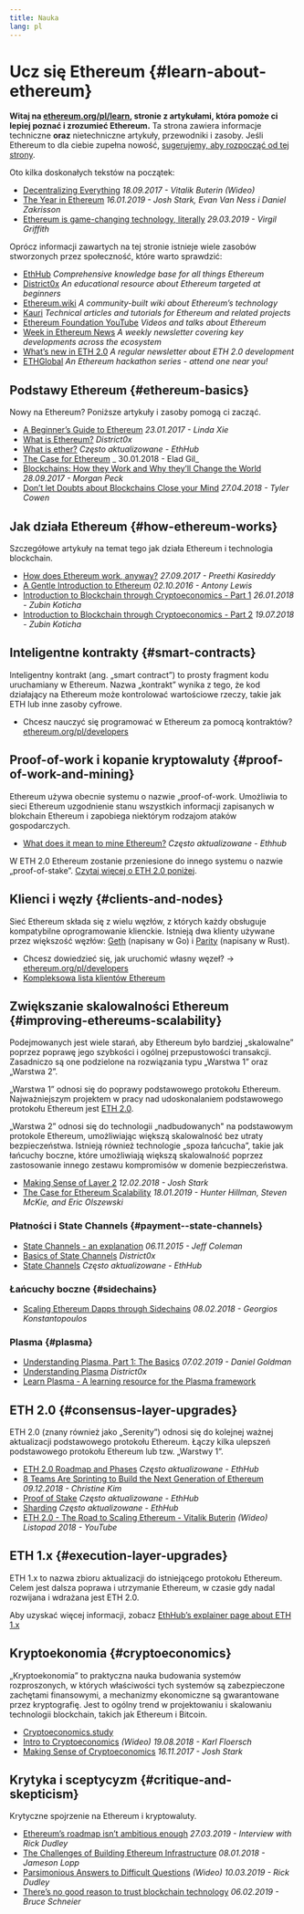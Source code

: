 ```yaml
---
title: Nauka
lang: pl
---
```


# Ucz się Ethereum {#learn-about-ethereum}

**Witaj na [ethereum.org/pl/learn](/pl/learn/), stronie z artykułami, która pomoże ci lepiej poznać i zrozumieć Ethereum.** Ta strona zawiera informacje techniczne **oraz** nietechniczne artykuły, przewodniki i zasoby. Jeśli Ethereum to dla ciebie zupełna nowość, [sugerujemy, aby rozpocząć od tej strony](/pl/what-is-ethereum/).

Oto kilka doskonałych tekstów na początek:

- [Decentralizing Everything](https://www.youtube.com/watch?v=WSN5BaCzsbo&feature=youtu.be) _18.09.2017 - Vitalik Buterin (Wideo)_
- [The Year in Ethereum](https://medium.com/@jjmstark/the-year-in-ethereum-87a17d6f8276) _16.01.2019 - Josh Stark, Evan Van Ness i Daniel Zakrisson_
- [Ethereum is game-changing technology, literally](https://medium.com/@virgilgr/ethereum-is-game-changing-technology-literally-d67e01a01cf8) _29.03.2019 - Virgil Griffith_

Oprócz informacji zawartych na tej stronie istnieje wiele zasobów stworzonych przez społeczność, które warto sprawdzić:

- [EthHub](https://docs.ethhub.io) _Comprehensive knowledge base for all things Ethereum_
- [District0x](https://education.district0x.io/general-topics/understanding-ethereum/) _An educational resource about Ethereum targeted at beginners_
- [Ethereum.wiki](https://eth.wiki) _A community-built wiki about Ethereum’s technology_
- [Kauri](https://kauri.io) _Technical articles and tutorials for Ethereum and related projects_
- [Ethereum Foundation YouTube](https://www.youtube.com/channel/UCNOfzGXD_C9YMYmnefmPH0g) _Videos and talks about Ethereum_
- [Week in Ethereum News](https://weekinethereumnews.com/) _A weekly newsletter covering key developments across the ecosystem_
- [What’s new in ETH 2.0](https://eth2.news) _A regular newsletter about ETH 2.0 development_
- [ETHGlobal](https://ethglobal.co) _An Ethereum hackathon series - attend one near you!_

## Podstawy Ethereum {#ethereum-basics}

Nowy na Ethereum? Poniższe artykuły i zasoby pomogą ci zacząć.

- [A Beginner’s Guide to Ethereum](https://blog.coinbase.com/a-beginners-guide-to-ethereum-46dd486ceecf) _23.01.2017 - Linda Xie_
- [What is Ethereum?](https://education.district0x.io/general-topics/understanding-ethereum/what-is-ethereum/) _District0x_
- [What is ether?](https://docs.ethhub.io/ethereum-basics/what-is-ether/) _Często aktualizowane - EthHub_
- [The Case for Ethereum](http://blog.eladgil.com/2018/01/the-case-for-ethereum.html) _ 30.01.2018 - Elad Gil_
- [Blockchains: How they Work and Why they’ll Change the World](https://spectrum.ieee.org/computing/networks/blockchains-how-they-work-and-why-theyll-change-the-world) _28.09.2017 - Morgan Peck_
- [Don’t let Doubts about Blockchains Close your Mind](https://www.bloomberg.com/opinion/articles/2018-04-27/blockchains-warrant-skepticism-but-keep-an-open-mind) _27.04.2018 - Tyler Cowen_

## Jak działa Ethereum {#how-ethereum-works}

Szczegółowe artykuły na temat tego jak działa Ethereum i technologia blockchain.

- [How does Ethereum work, anyway?](https://medium.com/@preethikasireddy/how-does-ethereum-work-anyway-22d1df506369) _27.09.2017 - Preethi Kasireddy_
- [A Gentle Introduction to Ethereum](https://bitsonblocks.net/2016/10/02/gentle-introduction-ethereum/) _02.10.2016 - Antony Lewis_
- [Introduction to Blockchain through Cryptoeconomics - Part 1](https://medium.com/blockchain-at-berkeley/introduction-to-blockchain-through-cryptoeconomics-part-1-bitcoin-369f245067f9) _26.01.2018 - Zubin Koticha_
- [Introduction to Blockchain through Cryptoeconomics - Part 2](https://medium.com/mechanism-labs/introduction-to-bitcoin-through-cryptoeconomics-part-2-proof-of-work-and-nakamoto-consensus-1252f6a6c012) _19.07.2018 - Zubin Koticha_

## Inteligentne kontrakty {#smart-contracts}

Inteligentny kontrakt (ang. „smart contract”) to prosty fragment kodu uruchamiany w Ethereum. Nazwa „kontrakt” wynika z tego, że kod działający na Ethereum może kontrolować wartościowe rzeczy, takie jak ETH lub inne zasoby cyfrowe.

- Chcesz nauczyć się programować w Ethereum za pomocą kontraktów? [ethereum.org/pl/developers](/pl/developers/)

## Proof-of-work i kopanie kryptowaluty {#proof-of-work-and-mining}

Ethereum używa obecnie systemu o nazwie „proof-of-work. Umożliwia to sieci Ethereum uzgodnienie stanu wszystkich informacji zapisanych w blokchain Ethereum i zapobiega niektórym rodzajom ataków gospodarczych.

- [What does it mean to mine Ethereum?](https://docs.ethhub.io/using-ethereum/mining/) _Często aktualizowane - Ethhub_

W ETH 2.0 Ethereum zostanie przeniesione do innego systemu o nazwie „proof-of-stake”. [Czytaj więcej o ETH 2.0 poniżej](#consensus-layer-upgrades).

## Klienci i węzły {#clients-and-nodes}

Sieć Ethereum składa się z wielu węzłów, z których każdy obsługuje kompatybilne oprogramowanie klienckie. Istnieją dwa klienty używane przez większość węzłów: [Geth](https://geth.ethereum.org/) (napisany w Go) i [Parity](https://www.parity.io/ethereum/) (napisany w Rust).

- Chcesz dowiedzieć się, jak uruchomić własny węzeł? → [ethereum.org/pl/developers](/pl/developers/#clients--running-your-own-node/)
- [Kompleksowa lista klientów Ethereum](https://github.com/ConsenSys/ethereum-developer-tools-list#ethereum-clients)

## Zwiększanie skalowalności Ethereum {#improving-ethereums-scalability}

Podejmowanych jest wiele starań, aby Ethereum było bardziej „skalowalne” poprzez poprawę jego szybkości i ogólnej przepustowości transakcji. Zasadniczo są one podzielone na rozwiązania typu „Warstwa 1” oraz „Warstwa 2”.

„Warstwa 1” odnosi się do poprawy podstawowego protokołu Ethereum. Najważniejszym projektem w pracy nad udoskonalaniem podstawowego protokołu Ethereum jest [ETH 2.0](#consensus-layer-upgrades).

„Warstwa 2” odnosi się do technologii „nadbudowanych" na podstawowym protokole Ethereum, umożliwiając większą skalowalność bez utraty bezpieczeństwa. Istnieją również technologie „spoza łańcucha”, takie jak łańcuchy boczne, które umożliwiają większą skalowalność poprzez zastosowanie innego zestawu kompromisów w domenie bezpieczeństwa.

- [Making Sense of Layer 2](https://medium.com/l4-media/making-sense-of-ethereums-layer-2-scaling-solutions-state-channels-plasma-and-truebit-22cb40dcc2f4) _12.02.2018 - Josh Stark_
- [The Case for Ethereum Scalability](https://medium.com/connext/the-case-for-ethereum-scalability-d2a8035f880f) _18.01.2019 - Hunter Hillman, Steven McKie, and Eric Olszewski_

### Płatności i State Channels {#payment--state-channels}

- [State Channels - an explanation](https://www.jeffcoleman.ca/state-channels/) _06.11.2015 - Jeff Coleman_
- [Basics of State Channels](https://education.district0x.io/general-topics/understanding-ethereum/basics-state-channels/) _District0x_
- [State Channels](https://docs.ethhub.io/ethereum-roadmap/layer-2-scaling/state-channels/) _Często aktualizowane - EthHub_

### Łańcuchy boczne {#sidechains}

- [Scaling Ethereum Dapps through Sidechains](https://medium.com/loom-network/dappchains-scaling-ethereum-dapps-through-sidechains-f99e51fff447) _08.02.2018 - Georgios Konstantopoulos_

### Plasma {#plasma}

- [Understanding Plasma, Part 1: The Basics](https://www.theblockcrypto.com/2019/02/07/understanding-plasma-part-1-the-basics/) _07.02.2019 - Daniel Goldman_
- [Understanding Plasma](https://education.district0x.io/general-topics/understanding-ethereum/understanding-plasma/) _District0x_
- [Learn Plasma - A learning resource for the Plasma framework](https://www.learnplasma.org/en/)

## ETH 2.0 {#consensus-layer-upgrades}

ETH 2.0 (znany również jako „Serenity”) odnosi się do kolejnej ważnej aktualizacji podstawowego protokołu Ethereum. Łączy kilka ulepszeń podstawowego protokołu Ethereum lub tzw. „Warstwy 1”.

- [ETH 2.0 Roadmap and Phases](https://docs.ethhub.io/ethereum-roadmap/ethereum-2.0/eth-2.0-phases/) _Często aktualizowane - EthHub_
- [8 Teams Are Sprinting to Build the Next Generation of Ethereum](https://www.coindesk.com/next-gen-buidlers-the-8-teams-working-on-ethereum-2-0) _09.12.2018 - Christine Kim_
- [Proof of Stake](https://docs.ethhub.io/ethereum-roadmap/ethereum-2.0/proof-of-stake/) _Często aktualizowane - EthHub_
- [Sharding](https://docs.ethhub.io/ethereum-roadmap/ethereum-2.0/sharding/) _Często aktualizowane - EthHub_
- [ETH 2.0 - The Road to Scaling Ethereum - Vitalik Buterin](https://youtu.be/kCVpDrlVesA) _(Wideo) Listopad 2018 - YouTube_

## ETH 1.x {#execution-layer-upgrades}

ETH 1.x to nazwa zbioru aktualizacji do istniejącego protokołu Ethereum. Celem jest dalsza poprawa i utrzymanie Ethereum, w czasie gdy nadal rozwijana i wdrażana jest ETH 2.0.

Aby uzyskać więcej informacji, zobacz [EthHub’s explainer page about ETH 1.x](https://docs.ethhub.io/ethereum-roadmap/ethereum-1.x/)

## Kryptoekonomia {#cryptoeconomics}

„Kryptoekonomia” to praktyczna nauka budowania systemów rozproszonych, w których właściwości tych systemów są zabezpieczone zachętami finansowymi, a mechanizmy ekonomiczne są gwarantowane przez kryptografię. Jest to ogólny trend w projektowaniu i skalowaniu technologii blockchain, takich jak Ethereum i Bitcoin.

- [Cryptoeconomics.study](https://cryptoeconomics.study/)
- [Intro to Cryptoeconomics](https://www.youtube.com/watch?v=F0FCI8GxO5I) _(Wideo) 19.08.2018 - Karl Floersch_
- [Making Sense of Cryptoeconomics](https://medium.com/l4-media/making-sense-of-cryptoeconomics-5edea77e4e8d) _16.11.2017 - Josh Stark_

## Krytyka i sceptycyzm {#critique-and-skepticism}

Krytyczne spojrzenie na Ethereum i kryptowaluty.

- [Ethereum’s roadmap isn’t ambitious enough](https://decryptmedia.com/6136/vulcanize-rick-dudley-ethereum-roadmap-makerdao-polkadot) _27.03.2019 - Interview with Rick Dudley_
- [The Challenges of Building Ethereum Infrastructure](https://medium.com/@lopp/the-challenges-of-building-ethereum-infrastructure-87e443e47a4b) _08.01.2018 - Jameson Lopp_
- [Parsimonious Answers to Difficult Questions](https://www.youtube.com/watch?v=GOkSg0BuSdw&feature=youtu.be) _(Wideo) 10.03.2019 - Rick Dudley_
- [There’s no good reason to trust blockchain technology](https://www.wired.com/story/theres-no-good-reason-to-trust-blockchain-technology/) _06.02.2019 - Bruce Schneier_
